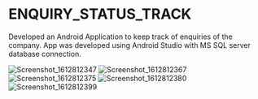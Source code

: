 # ENQUIRY_STATUS_TRACK


Developed an Android Application to keep track of enquiries of the company.
App was developed using Android Studio with MS SQL server database connection.
 
 
![Screenshot_1612812347](https://user-images.githubusercontent.com/71607183/107271104-c726f580-6a71-11eb-95b8-9721cee12761.png)
![Screenshot_1612812367](https://user-images.githubusercontent.com/71607183/107271109-c8582280-6a71-11eb-81f6-1b91a89f695d.png)
![Screenshot_1612812375](https://user-images.githubusercontent.com/71607183/107271111-c8f0b900-6a71-11eb-85bc-eed318885536.png)
![Screenshot_1612812380](https://user-images.githubusercontent.com/71607183/107271112-c8f0b900-6a71-11eb-8d87-1f12764b072d.png)
![Screenshot_1612812399](https://user-images.githubusercontent.com/71607183/107271115-c9894f80-6a71-11eb-9f24-5a1e4e88b765.png)

